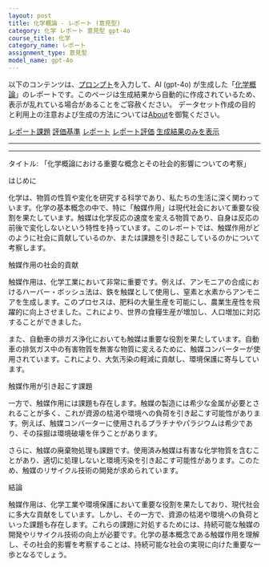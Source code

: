 ```yaml
---
layout: post
title: 化学概論 - レポート (意見型)
category: 化学 レポート 意見型 gpt-4o
course_title: 化学
category_name: レポート
assignment_type: 意見型
model_name: gpt-4o
---
```


以下のコンテンツは、[プロンプト](http://127.0.0.1:8000/generated/化学/gpt-4o/prompt_レポート-意見型.md)を入力して、AI (gpt-4o) が生成した「[化学概論](/contents/化学/)」のレポートです。このページは生成結果から自動的に作成されているため、表示が乱れている場合があることをご容赦ください。
データセット作成の目的と利用上の注意および生成の方法については[About](/About)を御覧ください。

[レポート課題](../レポート課題-意見型)
[評価基準](../評価基準-意見型)
[レポート](../レポート-意見型)
[レポート評価](../レポート評価-意見型)
[生成結果のみを表示](http://127.0.0.1:8000/generated/化学/gpt-4o/レポート-意見型.md)
  

***
***
  
タイトル: 「化学概論における重要な概念とその社会的影響についての考察」

はじめに

化学は、物質の性質や変化を研究する科学であり、私たちの生活に深く関わっています。化学の基本概念の中で、特に「触媒作用」は現代社会において重要な役割を果たしています。触媒は化学反応の速度を変える物質であり、自身は反応の前後で変化しないという特性を持っています。このレポートでは、触媒作用がどのように社会に貢献しているのか、または課題を引き起こしているのかについて考察します。

触媒作用の社会的貢献

触媒作用は、化学工業において非常に重要です。例えば、アンモニアの合成におけるハーバー・ボッシュ法は、鉄を触媒として使用し、窒素と水素からアンモニアを生成します。このプロセスは、肥料の大量生産を可能にし、農業生産性を飛躍的に向上させました。これにより、世界の食糧生産が増加し、人口増加に対応することができました。

また、自動車の排ガス浄化においても触媒は重要な役割を果たしています。自動車の排気ガス中の有害物質を無害な物質に変えるために、触媒コンバーターが使用されています。これにより、大気汚染の軽減に貢献し、環境保護に寄与しています。

触媒作用が引き起こす課題

一方で、触媒作用には課題も存在します。触媒の製造には希少な金属が必要とされることが多く、これが資源の枯渇や環境への負荷を引き起こす可能性があります。例えば、触媒コンバーターに使用されるプラチナやパラジウムは希少であり、その採掘は環境破壊を伴うことがあります。

さらに、触媒の廃棄物処理も課題です。使用済み触媒は有害な化学物質を含むことがあり、適切に処理しないと環境汚染を引き起こす可能性があります。このため、触媒のリサイクル技術の開発が求められています。

結論

触媒作用は、化学工業や環境保護において重要な役割を果たしており、現代社会に多大な貢献をしています。しかし、その一方で、資源の枯渇や環境への負荷といった課題も存在します。これらの課題に対処するためには、持続可能な触媒の開発やリサイクル技術の向上が必要です。化学の基本概念である触媒作用を理解し、その社会的影響を考察することは、持続可能な社会の実現に向けた重要な一歩となるでしょう。

